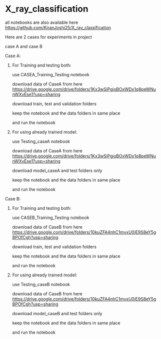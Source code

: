# X_ray_classification


all notebooks are also available here 
https://github.com/KiranJoshi25/X_ray_classification



Here are 2 cases for experiments in project 

case A and case B 


Case A:

1) For Training and testing both:
   
   use  CASEA_Training_Testing notebook 
   
   download data of CaseA from here https://drive.google.com/drive/folders/1Kx3wSiPgjoBOxWDx1q8peWNunWXvEse1?usp=sharing
   
   download train, test and validation folders 
   
   keep the notebook and the data folders in same place
   
   and run the notebook
    
2) For using already trained model:
   
   use Testing_caseA notebook 
   
   download data of CaseA from here https://drive.google.com/drive/folders/1Kx3wSiPgjoBOxWDx1q8peWNunWXvEse1?usp=sharing
   
   download model_caseA and test folders only 
   
   keep the notebook and the data folders in same place
   
   and run the notebook 
    


Case B:

1) For Training and testing both:
    
    use  CASEB_Training_Testing notebook 
    
    download data of CaseB from here https://drive.google.com/drive/folders/10kuZFA4nhC1mvxU0jE9S8eY5gBPOfCgh?usp=sharing
    
    download train, test and validation folders 
    
    keep the notebook and the data folders in same place
    
    and run the notebook
    
2) For using already trained model:
    
    use Testing_caseB notebook 
    
    download data of CaseB from here https://drive.google.com/drive/folders/10kuZFA4nhC1mvxU0jE9S8eY5gBPOfCgh?usp=sharing
    
    download model_caseB and test folders only 
    
    keep the notebook and the data folders in same place
    
    and run the notebook 
    
    
